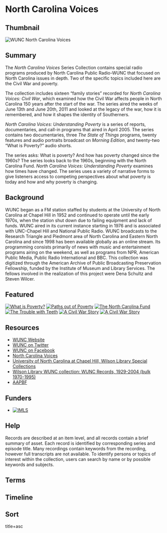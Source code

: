 # North Carolina Voices

## Thumbnail

![WUNC North Carolina Voices](https://s3.amazonaws.com/americanarchive.org/special-collections/WUNC_North_Carolina_Voices_thumbnail.png "WUNC North Carolina Voices")

## Summary

The <em>North Carolina Voices</em> Series Collection contains special radio programs produced by North Carolina Public Radio-WUNC that focused on North Carolina issues in depth. Two of the specific topics included here are the Civil War and poverty.

The collection includes sixteen “family stories” recorded for <em>North Carolina Voices: Civil War</em>, which examined how the Civil War affects people in North Carolina 150 years after the start of the war. The series aired the weeks of June 13th and June 20th, 2011 and looked at the legacy of the war, how it is remembered, and how it shapes the identity of Southerners.

<em>North Carolina Voices: Understanding Poverty</em> is a series of reports, documentaries, and call-in programs that aired in April 2005. The series contains two documentaries, three <em>The State of Things</em> programs, twenty features and audio portraits broadcast on <em>Morning Edition</em>, and twenty-two “What is Poverty?” audio shorts.

The series asks: What is poverty? And how has poverty changed since the 1960s? The series looks back to the 1960s, beginning with the North Carolina Fund. <em>North Carolina Voices: Understanding Poverty</em> examines how times have changed. The series uses a variety of narrative forms to give listeners access to competing perspectives about what poverty is today and how and why poverty is changing.


## Background

WUNC began as a FM station staffed by students at the University of North Carolina at Chapel Hill in 1952 and continued to operate until the early 1970s, when the station shut down due to failing equipment and lack of funds. WUNC aired in its current instance starting in 1976 and is associated with UNC-Chapel Hill and National Public Radio. WUNC broadcasts to the Research Triangle and Piedmont area of North Carolina and Eastern North Carolina and since 1998 has been available globally as an online stream. Its programming consists primarily of news with music and entertainment programs airing on the weekend,  as well as programs from NPR, American Public Media, Public Radio International and BBC. This collection was digitized through the American Archive of Public Broadcasting Preservation Fellowship, funded by the Institute of Museum and Library Services. The fellows involved in the realization of this project were Dena Schultz and Steven Wilcer.

## Featured

[![What is Poverty?](https://s3.amazonaws.com/americanarchive.org/special-collections/aapb_tile.png)](/catalog/cpb-aacip_515-p843r0qv2f)
[![Paths out of Poverty](https://s3.amazonaws.com/americanarchive.org/special-collections/aapb_tile.png)](/catalog/cpb-aacip_515-901zc7sj82)
[![The North Carolina Fund](https://s3.amazonaws.com/americanarchive.org/special-collections/aapb_tile.png)](/catalog/cpb-aacip_515-833mw29619)
[![The Trouble with Teeth](https://s3.amazonaws.com/americanarchive.org/special-collections/aapb_tile.png)](/catalog/cpb-aacip_515-s17sn0234k)
[![A Civil War Story](https://s3.amazonaws.com/americanarchive.org/special-collections/aapb_tile.png)](/catalog/cpb-aacip_515-9w08w38x4x)
[![A Civil War Story](https://s3.amazonaws.com/americanarchive.org/special-collections/aapb_tile.png)](/catalog/cpb-aacip_515-bv79s1mf32)

## Resources

- [WUNC Website](http://wunc.org/)
- [WUNC on Twitter](https://twitter.com/wunc)
- [WUNC on Facebook](https://www.facebook.com/915wunc)
- [North Carolina Voices](http://wunc.org/tags/north-carolina-voices#stream/0)
- [University of North Carolina at Chapel Hill, Wilson Library Special Collections](https://library.unc.edu/wilson/)
- [Wilson Library WUNC collection: WUNC Records, 1929-2004 (bulk 1970-1995)](https://finding-aids.lib.unc.edu/40278/)
- [AAPBF](https://pbpf.americanarchive.org/)

## Funders

- [![IMLS](https://s3.amazonaws.com/americanarchive.org/org-logos/imls_logo.png "IMLS Logo")](https://www.imls.gov/)

## Help

Records are described at an item level, and all records contain a brief summary of asset. Each record is identified by corresponding series and episode title. Many recordings contain keywords from the recording, however full transcripts are not available. To identify persons or topics of interest within the collection, users can search by name or by possible keywords and subjects.

## Terms


## Timeline

## Sort

title+asc

